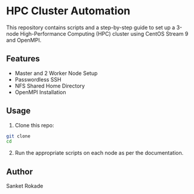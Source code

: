 # HPC Cluster Automation

This repository contains scripts and a step-by-step guide to set up a 3-node High-Performance Computing (HPC) cluster using CentOS Stream 9 and OpenMPI.

## Features
- Master and 2 Worker Node Setup
- Passwordless SSH
- NFS Shared Home Directory
- OpenMPI Installation

## Usage

1. Clone this repo:
```bash
git clone 
cd 
```

2. Run the appropriate scripts on each node as per the documentation.

## Author
Sanket Rokade
